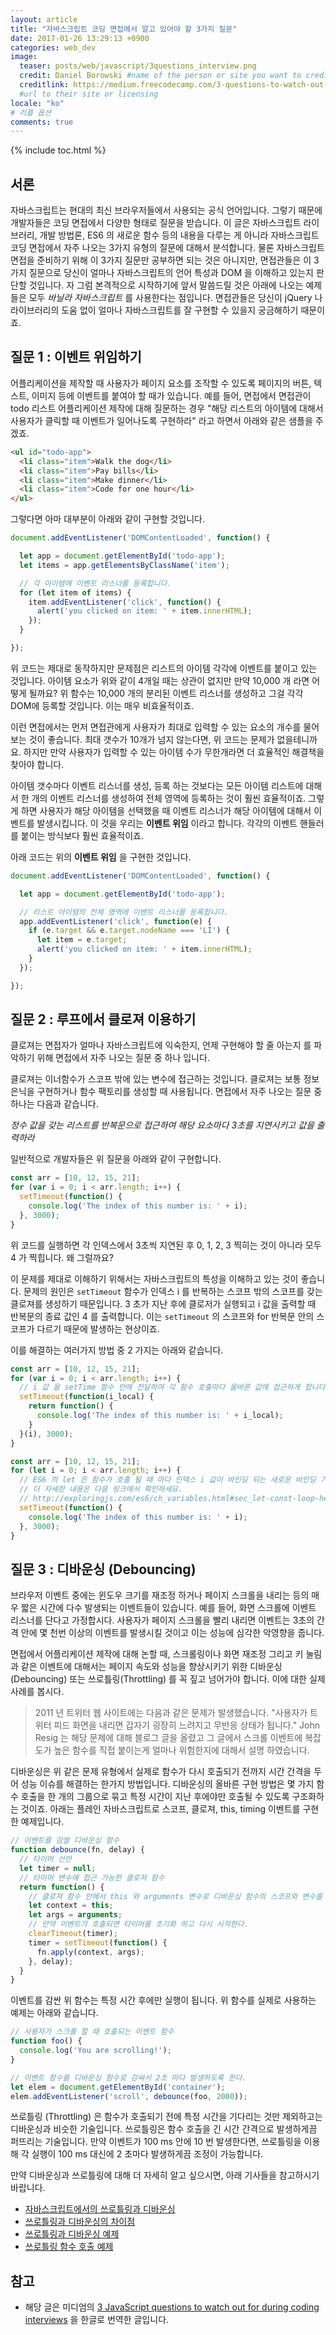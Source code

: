 ```yaml
---
layout: article
title: "자바스크립트 코딩 면접에서 알고 있어야 할 3가지 질문"
date: 2017-01-26 13:29:13 +0900
categories: web_dev
image:
  teaser: posts/web/javascript/3questions_interview.png
  credit: Daniel Borowski #name of the person or site you want to credit
  creditlink: https://medium.freecodecamp.com/3-questions-to-watch-out-for-in-a-javascript-interview-725012834ccb#.74j9s42fb
  #url to their site or licensing
locale: "ko"
# 리플 옵션
comments: true
---
```


{% include toc.html %}

## 서론
자바스크립트는 현대의 최신 브라우저들에서 사용되는 공식 언어입니다. 그렇기 때문에 개발자들은 코딩 면접에서 다양한 형태로 질문을 받습니다. 이 글은 자바스크립트 라이브러리, 개발 방법론, ES6 의 새로운 함수 등의 내용을 다루는 게 아니라 자바스크립트 코딩 면접에서 자주 나오는 3가지 유형의 질문에 대해서 분석합니다. 물론 자바스크립트 면접을 준비하기 위해 이 3가지 질문만 공부하면 되는 것은 아니지만, 면접관들은 이 3가지 질문으로 당신이 얼마나 자바스크립트의 언어 특성과 DOM 을 이해하고 있는지 판단할 것입니다. 자 그럼 본격적으로 시작하기에 앞서 말씀드릴 것은 아래에 나오는 예제들은 모두 *바닐라 자바스크립트* 를 사용한다는 점입니다. 면접관들은 당신이 jQuery 나 라이브러리의 도움 없이 얼마나 자바스크립트를 잘 구현할 수 있을지 궁금해하기 때문이죠.

## 질문 1 : 이벤트 위임하기
어플리케이션을 제작할 때 사용자가 페이지 요소를 조작할 수 있도록 페이지의 버튼, 텍스트, 이미지 등에 이벤트를 붙여야 할 때가 있습니다.
예를 들어, 면접에서 면접관이 todo 리스트 어플리케이션 제작에 대해 질문하는 경우 "해당 리스트의 아이템에 대해서 사용자가 클릭할 때 이벤트가 일어나도록 구현하라" 라고 하면서 아래와 같은 샘플을 주겠죠.

  ``` html
  <ul id="todo-app">
    <li class="item">Walk the dog</li>
    <li class="item">Pay bills</li>
    <li class="item">Make dinner</li>
    <li class="item">Code for one hour</li>
  </ul>
  ```

그렇다면 아마 대부분이 아래와 같이 구현할 것입니다.

  ``` javascript
  document.addEventListener('DOMContentLoaded', function() {

    let app = document.getElementById('todo-app');
    let items = app.getElementsByClassName('item');

    // 각 아이템에 이벤트 리스너를 등록합니다.
    for (let item of items) {
      item.addEventListener('click', function() {
        alert('you clicked on item: ' + item.innerHTML);
      });
    }

  });
  ```

위 코드는 제대로 동작하지만 문제점은 리스트의 아이템 각각에 이벤트를 붙이고 있는 것입니다. 아이템 요소가 위와 같이 4개일 때는 상관이 없지만 만약 10,000 개 라면 어떻게 될까요? 위 함수는 10,000 개의 분리된 이벤트 리스너를 생성하고 그걸 각각 DOM에 등록할 것입니다. 이는 매우 비효율적이죠.

이런 면접에서는 먼저 면접관에게 사용자가 최대로 입력할 수 있는 요소의 개수를 물어보는 것이 좋습니다. 최대 갯수가 10개가 넘지 않는다면, 위 코드는 문제가 없을테니까요. 하지만 만약 사용자가 입력할 수 있는 아이템 수가 무한개라면 더 효율적인 해결책을 찾아야 합니다.

아이템 갯수마다 이벤트 리스너를 생성, 등록 하는 것보다는 모든 아이템 리스트에 대해서 한 개의 이벤트 리스너를 생성하여 전체 영역에 등록하는 것이 훨씬 효율적이죠. 그렇게 하면 사용자가 해당 아이템을 선택했을 때 이벤트 리스너가 해당 아이템에 대해서 이벤트를 발생시킵니다. 이 것을 우리는 **이벤트 위임** 이라고 합니다. 각각의 이벤트 핸들러를 붙이는 방식보다 훨씬 효율적이죠.

아래 코드는 위의 **이벤트 위임** 을 구현한 것입니다.

  ``` javascript
  document.addEventListener('DOMContentLoaded', function() {

    let app = document.getElementById('todo-app');

    // 리스트 아이템의 전체 영역에 이벤트 리스너를 등록합니다.
    app.addEventListener('click', function(e) {
      if (e.target && e.target.nodeName === 'LI') {
        let item = e.target;
        alert('you clicked on item: ' + item.innerHTML);
      }
    });

  });
  ```

## 질문 2 : 루프에서 클로져 이용하기
클로져는 면접자가 얼마나 자바스크립트에 익숙한지, 언제 구현해야 할 줄 아는지 를 파악하기 위해 면접에서 자주 나오는 질문 중 하나 입니다.

클로져는 이너함수가 스코프 밖에 있는 변수에 접근하는 것입니다. 클로져는 보통 정보은닉을 구현하거나 함수 팩토리를 생성할 때 사용됩니다. 면접에서 자주 나오는 질문 중 하나는 다음과 같습니다.

*정수 값을 갖는 리스트를 반복문으로 접근하여 해당 요소마다 3초를 지연시키고 값을 출력하라*

일반적으로 개발자들은 위 질문을 아래와 같이 구현합니다.

  ``` javascript
  const arr = [10, 12, 15, 21];
  for (var i = 0; i < arr.length; i++) {
    setTimeout(function() {
      console.log('The index of this number is: ' + i);
    }, 3000);
  }
  ```

위 코드를 실행하면 각 인덱스에서 3초씩 지연된 후 0, 1, 2, 3 찍히는 것이 아니라 모두 4 가 찍힙니다. 왜 그럴까요?

이 문제를 제대로 이해하기 위해서는 자바스크립트의 특성을 이해하고 있는 것이 좋습니다. 문제의 원인은 `setTimeout` 함수가 인덱스 i 를 반복하는 스코프 밖의 스코프를 갖는 클로져를 생성하기 때문입니다. 3 초가 지난 후에 클로저가 실행되고 i 값을 출력할 때 반복문의 종료 값인 4 를 출력합니다. 이는 `setTimeout` 의 스코프와 for 반복문 안의 스코프가 다르기 때문에 발생하는 현상이죠.

이를 해결하는 여러가지 방법 중 2 가지는 아래와 같습니다.

  ``` javascript
  const arr = [10, 12, 15, 21];
  for (var i = 0; i < arr.length; i++) {
    // i 값 을 setTime 함수 안에 전달하여 각 함수 호출마다 올바른 값에 접근하게 합니다.
    setTimeout(function(i_local) {
      return function() {
        console.log('The index of this number is: ' + i_local);
      }
    }(i), 3000);
  }
  ```

  ``` javascript
  const arr = [10, 12, 15, 21];
  for (let i = 0; i < arr.length; i++) {
    // ES6 의 let 은 함수가 호출 될 때 마다 인덱스 i 값이 바인딩 되는 새로운 바인딩 기법을 사용합니다.
    // 더 자세한 내용은 다음 링크에서 확인하세요.
    // http://exploringjs.com/es6/ch_variables.html#sec_let-const-loop-heads
    setTimeout(function() {
      console.log('The index of this number is: ' + i);
    }, 3000);
  }
  ```

## 질문 3 : 디바운싱 (Debouncing)
브라우저 이벤트 중에는 윈도우 크기를 재조정 하거나 페이지 스크롤을 내리는 등의 매우 짧은 시간에 다수 발생되는 이벤트들이 있습니다. 예를 들어, 화면 스크롤에 이벤트 리스너를 단다고 가정합시다. 사용자가 페이지 스크롤을 빨리 내리면 이벤트는 3초의 간격 안에 몇 천번 이상의 이벤트를 발생시킬 것이고 이는 성능에 심각한 악영향을 줍니다.

면접에서 어플리케이션 제작에 대해 논할 때, 스크롤링이나 화면 재조정 그리고 키 눌림과 같은 이벤트에 대해서는 페이지 속도와 성능을 향상시키기 위한 디바운싱(Debouncing) 또는 쓰로틀링(Throttling) 를 꼭 짚고 넘어가야 합니다. 이에 대한 실제 사례를 봅시다.

> 2011 년 트위터 웹 사이트에는 다음과 같은 문제가 발생했습니다. "사용자가 트위터 피드 화면을 내리면 갑자기 굉장히 느려지고 무반응 상태가 됩니다." John Resig 는 해당 문제에 대해 블로그 글을 올렸고 그 글에서 스크롤 이벤트에 복잡도가 높은 함수를 직접 붙이는게 얼마나 위험한지에 대해서 설명 하였습니다.

디바운싱은 위 같은 문제 유형에서 실제로 함수가 다시 호출되기 전까지 시간 간격을 두어 성능 이슈를 해결하는 한가지 방법입니다. 디바운싱의 올바른 구현 방법은 몇 가지 함수 호출을 한 개의 그룹으로 묶고 특정 시간이 지난 후에야만 호출될 수 있도록 구조화하는 것이죠. 아래는 플레인 자바스크립트로 스코프, 클로져, this, timing 이벤트를 구현한 예제입니다.

  ``` javascript
  // 이벤트를 감쌀 디바운싱 함수
  function debounce(fn, delay) {
    // 타이머 선언
    let timer = null;
    // 타이머 변수에 접근 가능한 클로져 함수
    return function() {
      // 클로져 함수 안에서 this 와 arguments 변수로 디바운싱 함수의 스코프와 변수를 접근한다.
      let context = this;
      let args = arguments;
      // 만약 이벤트가 호출되면 타이머를 초기화 하고 다시 시작한다.
      clearTimeout(timer);
      timer = setTimeout(function() {
        fn.apply(context, args);
      }, delay);
    }
  }
  ```

이벤트를 감싼 위 함수는 특정 시간 후에만 실행이 됩니다. 위 함수를 실제로 사용하는 예제는 아래와 같습니다.

  ``` javascript
  // 사용자가 스크롤 할 때 호출되는 이벤트 함수
  function foo() {
    console.log('You are scrolling!');
  }

  // 이벤트 함수를 디바운싱 함수로 감싸서 2초 마다 발생하도록 한다.
  let elem = document.getElementById('container');
  elem.addEventListener('scroll', debounce(foo, 2000));
  ```

쓰로틀링 (Throttling) 은 함수가 호출되기 전에 특정 시간을 기다리는 것만 제외하고는 디바운싱과 비슷한 기술입니다. 쓰로틀링은 함수 호출을 긴 시간 간격으로 발생하게끔 퍼뜨리는 기술입니다. 만약 이벤트가 100 ms 안에 10 번 발생한다면, 쓰로틀링을 이용해 각 실행이 100 ms 대신에 2 초마다 발생하게끔 조정이 가능합니다.

만약 디바운싱과 쓰로틀링에 대해 더 자세히 알고 싶으시면, 아래 기사들을 참고하시기 바랍니다.

- [자바스크립트에서의 쓰로틀링과 디바운싱](https://medium.com/@_jh3y/throttling-and-debouncing-in-javascript-b01cad5c8edf#.ly8uqz8v4)
- [쓰로틀링과 디바운싱의 차이점](https://css-tricks.com/the-difference-between-throttling-and-debouncing/)
- [쓰로틀링과 디바운싱 예제](https://css-tricks.com/debouncing-throttling-explained-examples/)
- [쓰로틀링 함수 호출 예제](https://remysharp.com/2010/07/21/throttling-function-calls)

## 참고
- 해당 글은 미디엄의 [3 JavaScript questions to watch out for during coding interviews](https://medium.freecodecamp.com/3-questions-to-watch-out-for-in-a-javascript-interview-725012834ccb#.w16yelast) 을 한글로 번역한 글입니다.
